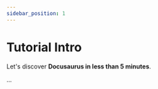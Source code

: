 ```yaml
---
sidebar_position: 1
---
```


# Tutorial Intro

Let's discover **Docusaurus in less than 5 minutes**.

...
